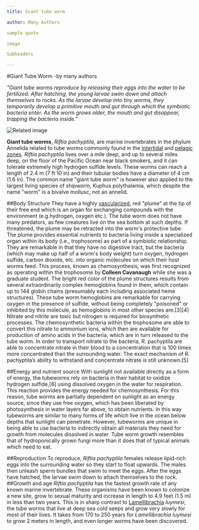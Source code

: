 ```yaml
---
title: Giant tube worm

author: Many Authors

sample quote

image

Subheaders

---
```

#Giant Tube Worm
-by many authors


*"Giant tube worms reproduce by releasing their eggs into the water to be fertilized. After hatching, the young larvae swim down and attach themselves to rocks. As the larvae develop into tiny worms, they temporarily develop a primitive mouth and gut through which the symbiotic bacteria enter. As the worm grows older, the mouth and gut disappear, trapping the bacteria inside."*


![Related image](http://upload.wikimedia.org/wikipedia/commons/4/48/Nur04505.jpg)


**Giant tube worms**, *Riftia pachyptila*, are marine invertebrates in the phylum Annelida related to tube worms commonly found in the [intertidal](http://en.wikipedia.org/wiki/Foreshore) and [pelagic zones](http://en.wikipedia.org/wiki/Pelagic_zone). *Riftia pachyptila* lives over a mile deep, and up to several miles deep, on the floor of the Pacific Ocean near black smokers, and it can tolerate extremely high hydrogen sulfide levels. These worms can reach a length of 2.4 m (7 ft 10 in) and their tubular bodies have a diameter of 4 cm (1.6 in).
The common name "giant tube worm" is however also applied to the largest living species of shipworm, Kuphus polythalamia, which despite the name "worm" is a bivalve mollusc, not an annelid.

##Body Structure
They have a highly [vascularized](http://en.wiktionary.org/wiki/vascular), red "plume" at the tip of their free end which is an organ for exchanging compounds with the environment (e.g.hydrogen, oxygen etc.). The tube worm does not have many predators, as few creatures live on the sea bottom at such depths. If threatened, the plume may be retracted into the worm's protective tube. The plume provides essential nutrients to bacteria living inside a specialized organ within its body (i.e., trophosome) as part of a symbiotic relationship. They are remarkable in that they have no digestive tract, but the bacteria (which may make up half of a worm's body weight) turn oxygen, hydrogen sulfide, carbon dioxide, etc. into organic molecules on which their host worms feed. This process, known as chemosynthesis, was first recognized as operating within the trophosome by **Colleen Cavanaugh** while she was a graduate student.
The bright red color of the plume structures results from several extraordinarily complex hemoglobins found in them, which contain up to 144 globin chains (presumably each including associated heme structures). These tube worm hemoglobins are remarkable for carrying oxygen in the presence of sulfide, without being completely "poisoned" or inhibited by this molecule, as hemoglobins in most other species are.[3][4]
Nitrate and nitrite are toxic but nitrogen is required for biosynthetic processes. The chemosynthetic bacteria within the trophosome are able to convert this nitrate to ammonium ions, which then are available for production of amino acids in the bacteria, which are in turn released to the tube worm. In order to transport nitrate to the bacteria, R. pachyptila are able to concentrate nitrate in their blood to a concentration that is 100 times more concentrated than the surrounding water. The exact mechanism of R. pachyptila’s ability to withstand and concentrate nitrate is still unknown.[5]

##Energy and nutrient source
With sunlight not available directly as a form of energy, the tubeworms rely on bacteria in their habitat to oxidize hydrogen sulfide,[6] using dissolved oxygen in the water for respiration. This reaction provides the energy needed for chemosynthesis. For this reason, tube worms are partially dependent on sunlight as an energy source, since they use free oxygen, which has been liberated by photosynthesis in water layers far above, to obtain nutrients. In this way tubeworms are similar to many forms of life which live in the ocean below depths that sunlight can penetrate. However, tubeworms are unique in being able to use bacteria to indirectly obtain all materials they need for growth from molecules dissolved in water. Tube worm growth resembles that of hydroponically grown fungi more than it does that of typical animals which need to eat.

##Reproduction
To reproduce, *Riftia pachyptila* females release lipid-rich eggs into the surrounding water so they start to float upwards. The males then unleash sperm bundles that swim to meet the eggs. After the eggs have hatched, the larvae swim down to attach themselves to the rock.
##Growth and age
*Riftia pachyptila* has the fastest growth rate of any known marine invertebrate. These organisms have been known to colonize a new site, grow to sexual maturity and increase in length to 4.9 feet (1.5 m) in less than two years. This is in sharp contrast to [Lamellibrachia](http://en.wikipedia.org/wiki/Lamellibrachia) *luymesi*, the tube worms that live at deep sea cold seeps and grow very slowly for most of their lives. It takes from 170 to 250 years for *Lamellibrachia luymesi* to grow 2 meters in length, and even longer worms have been discovered.


